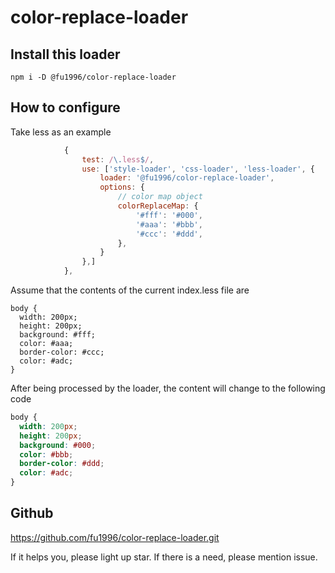 # color-replace-loader

## Install this loader

```shell
npm i -D @fu1996/color-replace-loader
```

## How to configure

Take less as an example

```javascript
            {
                test: /\.less$/,
                use: ['style-loader', 'css-loader', 'less-loader', {
                    loader: '@fu1996/color-replace-loader',
                    options: {
                        // color map object
                        colorReplaceMap: {
                            '#fff': '#000',
                            '#aaa': '#bbb',
                            '#ccc': '#ddd',
                        },
                    }
                },]
            },
```

Assume that the contents of the current index.less file are

```less
body {
  width: 200px;
  height: 200px;
  background: #fff;
  color: #aaa;
  border-color: #ccc;
  color: #adc;
}
```

After being processed by the loader, the content will change to the following code

```css
body {
  width: 200px;
  height: 200px;
  background: #000;
  color: #bbb;
  border-color: #ddd;
  color: #adc;
}
```

## Github

https://github.com/fu1996/color-replace-loader.git

If it helps you, please light up star. If there is a need, please mention issue.
